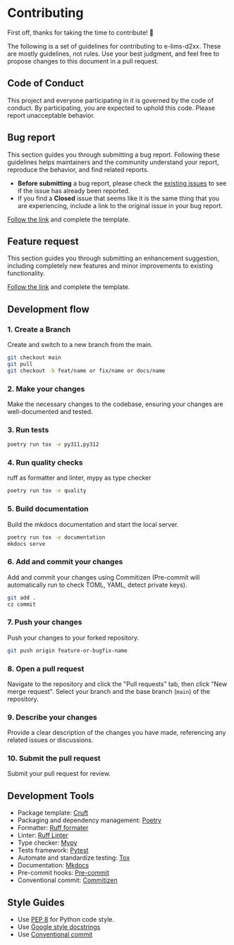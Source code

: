 # Contributing

First off, thanks for taking the time to contribute! 🎉

The following is a set of guidelines for contributing to e-lims-d2xx. These are mostly guidelines, not rules. Use your best judgment, and feel free to propose changes to this document in a pull request.

## Code of Conduct

This project and everyone participating in it is governed by the code of conduct. By participating, you are expected to uphold this code. Please report unacceptable behavior.

## Bug report

This section guides you through submitting a bug report. Following these guidelines helps maintainers and the community understand your report, reproduce the behavior, and find related reports.

- **Before submitting** a bug report, please check the [existing issues](https://github.com/FabienMeyer/e-lims-d2xx/issues) to see if the issue has already been reported.
- If you find a **Closed** issue that seems like it is the same thing that you are experiencing, include a link to the original issue in your bug report.

[Follow the link](https://github.com/FabienMeyer/e-lims-d2xx/issues/new?assignees=&labels=bug&projects=&template=bug_report.md&title=%5BBUG%5D+) and complete the template.

## Feature request

This section guides you through submitting an enhancement suggestion, including completely new features and minor improvements to existing functionality.

[Follow the link](https://github.com/FabienMeyer/e-lims-d2xx/issues/new?assignees=&labels=bug&projects=&template=bug_report.md&title=%5BBUG%5D+) and complete the template.

## Development flow

### 1. Create a Branch
Create and switch to a new branch from the main.

``` bash
git checkout main
git pull
git checkout -b feat/name or fix/name or docs/name
```

### 2. Make your changes
Make the necessary changes to the codebase, ensuring your
   changes are well-documented and tested.

### 3. Run tests
``` bash
poetry run tox -e py311,py312
```

### 4. Run quality checks
ruff as formatter and linter, mypy as type checker

``` bash
poetry run tox -e quality
```

### 5. Build documentation
Build the mkdocs documentation and start the local server.

``` bash
poetry run tox -e documentation
mkdocs serve
```

### 6. Add and commit your changes
Add and commit your changes using Commitizen (Pre-commit will automatically run to check TOML, YAML, detect private keys).

``` bash
git add .
cz commit
```

### 7. Push your changes
Push your changes to your forked repository.

``` bash
git push origin feature-or-bugfix-name
```

### 8. Open a pull request
Navigate to the repository and click the "Pull requests" tab, then click "New merge request". Select your branch and the base branch (`main`) of the repository.

### 9. Describe your changes
Provide a clear description of the changes you have made, referencing any related issues or discussions.

### 10. Submit the pull request
Submit your pull request for review.

## Development Tools 

- Package template: [Cruft](https://cruft.github.io/cruft/)
- Packaging and dependency management: [Poetry](https://python-poetry.org/)
- Formatter: [Ruff formater](https://docs.astral.sh/ruff/formatter/)
- Linter: [Ruff Linter](https://docs.astral.sh/ruff/linter/)
- Type checker: [Mypy](https://mypy.readthedocs.io/en/stable/#)
- Tests framework: [Pytest](https://docs.pytest.org/en/stable/)
- Automate and standardize testing: [Tox](http://testrun.org/tox/)
- Documentation: [Mkdocs](https://www.mkdocs.org/)
- Pre-commit hooks: [Pre-commit](https://pre-commit.com/)
- Conventional commit: [Commitizen](https://github.com/commitizen-tools/commitizen)

## Style Guides

- Use [PEP 8](https://pep8.org/) for Python code style.
- Use [Google style docstrings](https://google.github.io/styleguide/pyguide.html#38-comments-and-docstrings)
- Use [Conventional commit](https://www.conventionalcommits.org/en/v1.0.0/)
